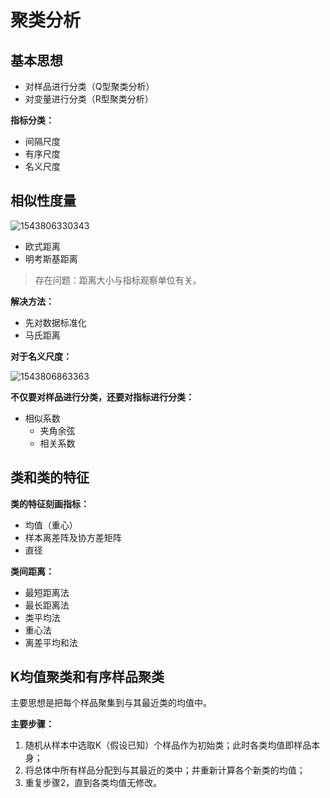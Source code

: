 # 聚类分析 

## 基本思想

- 对样品进行分类（Q型聚类分析）
- 对变量进行分类（R型聚类分析）

**指标分类：**

- 间隔尺度
- 有序尺度
- 名义尺度



## 相似性度量

![1543806330343](C:\Users\myz\AppData\Roaming\Typora\typora-user-images\1543806330343.png)

- 欧式距离
- 明考斯基距离

> 存在问题：距离大小与指标观察单位有关。

**解决方法：**

- 先对数据标准化
- 马氏距离

**对于名义尺度：**

![1543806863363](C:\Users\myz\AppData\Roaming\Typora\typora-user-images\1543806863363.png)

**不仅要对样品进行分类，还要对指标进行分类：**

- 相似系数
  - 夹角余弦
  - 相关系数



## 类和类的特征

**类的特征刻画指标：**

- 均值（重心）
- 样本离差阵及协方差矩阵
- 直径

**类间距离：**

- 最短距离法
- 最长距离法
- 类平均法
- 重心法
- 离差平均和法



## K均值聚类和有序样品聚类

主要思想是把每个样品聚集到与其最近类的均值中。

**主要步骤：**

1. 随机从样本中选取K（假设已知）个样品作为初始类；此时各类均值即样品本身；
2. 将总体中所有样品分配到与其最近的类中；并重新计算各个新类的均值；
3. 重复步骤2，直到各类均值无修改。

